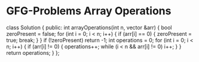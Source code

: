 # GFG-Problems Array Operations
class Solution {
  public:
    int arrayOperations(int n, vector<int> &arr) {
         bool zeroPresent = false;
    for (int i = 0; i < n; i++) {
        if (arr[i] == 0) {
            zeroPresent = true;
            break;
        }
    }
    if (!zeroPresent) return -1;
    int operations = 0;
    for (int i = 0; i < n; i++) {
        if (arr[i] != 0) {
            operations++;
            while (i < n && arr[i] != 0) i++;
        }
    }
    return operations;
    }
};
